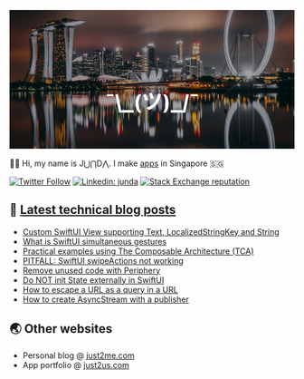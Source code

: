 [![](https://github.com/samwize/samwize/blob/master/singapore.jpg?raw=true)](https://just2me.com/about)

👋🏻 Hi, my name is J⋃⋂D⋀. I make [apps](https://just2us.com/apps) in Singapore 🇸🇬

[![Twitter Follow](https://img.shields.io/twitter/follow/samwize?label=Follow)](https://twitter.com/samwize)
[![Linkedin: junda](https://img.shields.io/badge/-Junda-blue?style=flat-square&logo=Linkedin&logoColor=white&link=https://www.linkedin.com/in/junda/)](https://www.linkedin.com/in/junda/)
[![Stack Exchange reputation](https://img.shields.io/stackexchange/stackoverflow/r/242682)](https://stackoverflow.com/users/242682/samwize)

## 📕 [Latest technical blog posts](https://samwize.com)

<!-- BLOG-POST-LIST:START -->
- [Custom SwiftUI View supporting Text, LocalizedStringKey and String](https://samwize.com/2024/08/05/custom-swiftui-view-supporting-text-localizedstringkey-and-string/)
- [What is SwiftUI simultaneous gestures](https://samwize.com/2024/07/25/what-is-swiftui-simultaneous-gestures/)
- [Practical examples using The Composable Architecture &lpar;TCA&rpar;](https://samwize.com/2024/06/27/practical-examples-using-the-composable-architecture-tca/)
- [PITFALL: SwiftUI swipeActions not working](https://samwize.com/2024/06/09/pitfall-swiftui-swipeactions-not-working/)
- [Remove unused code with Periphery](https://samwize.com/2024/05/30/remove-unused-code-with-periphery/)
- [Do NOT init State externally in SwiftUI](https://samwize.com/2024/05/08/do-not-init-state-externally-in-swiftui-view/)
- [How to escape a URL as a query in a URL](https://samwize.com/2024/05/07/how-to-escape-a-url-as-a-query-in-a-url/)
- [How to create AsyncStream with a publisher](https://samwize.com/2024/05/06/how-to-create-asyncstream-with-a-publisher/)
<!-- BLOG-POST-LIST:END -->

## 🌏 Other websites

- Personal blog @ [just2me.com](https://just2me.com)
- App portfolio @ [just2us.com](https://just2us.com)
